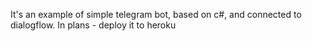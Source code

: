 It's an example of simple telegram bot, based on c#, and connected to dialogflow.
In plans - deploy it to heroku
